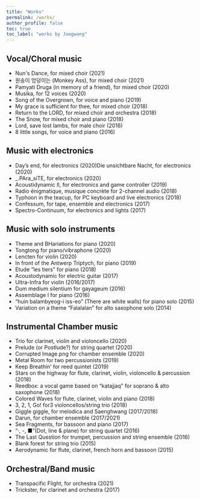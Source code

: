 ```yaml
---
title: "Works"
permalink: /works/
author_profile: false
toc: true
toc_label: "works by Joogwang"
---
```




## Vocal/Choral music

  * Nun's Dance, for mixed choir (2021)
  * 원숭이 엉덩이는 (Monkey Ass), for mixed choir (2021)
  * Pamyati Druga (in memory of a friend), for mixed choir (2020)
  * Musika, for 12 voices (2020)
  * Song of the Overgrown, for voice and piano (2019)
  * My grace is sufficient for thee, for mixed choir (2018)
  * Return to the LORD, for mixed choir and orchestra (2018)
  * The Snow, for mixed choir and piano (2018)
  * Lord, save lost lambs, for male choir (2016)
  * 8 little songs, for voice and piano (2016)

## Music with electronics

  * Day’s end, for electronics (2020)Die unsichtbare Nacht, for electronics (2020)
  * _.PAra_siTE, for electronics (2020)
  * Acoustidynamic II, for electronics and game controller (2019)
  * Radio énigmatique, musique concrète for 2-channel audio (2018)
  * Typhoon in the teacup, for PC keyboard and live electronics (2018)
  * Confessum, for tape, ensemble and electronics (2017)
  * Spectro-Continuum, for electronics and lights (2017)

## Music with solo instruments

  * Theme and BHariations for piano (2020)
  * Tongtong for piano/vibraphone (2020)
  * Lencten for violin (2020)
  * In front of the Antwerp Triptych, for piano (2019)
  * Etude “les tiers” for piano (2018)
  * Acoustodynamic for electric guitar (2017)
  * Ultra-Infra for violin (2016/2017)
  * Dum medium silentium for gayageum (2016)
  * Assemblage I for piano (2016)
  * “huin balambyeog-i iss-eo” (There are white walls) for piano solo (2015)
  * Variation on a theme “Falalalan” for alto saxophone solo (2014)

## Instrumental Chamber music

  * Trio for clarinet, violin and violoncello (2020)
  * Prelude (or Postlude?) for string quartet (2020)
  * Corrupted Image.png for chamber ensemble (2020)
  * Metal Room for two percussionists (2019)
  * Keep Breathin’ for reed quintet (2019)
  * Stars on the highway for flute, clarinet, violin, violoncello & percussion (2018)
  * Reedbox: a vocal game based on “katajjaq” for soprano & alto saxophone (2018)
  * Colored Waves for flute, clarinet, violin and piano (2018)
  * 3, 2, 1, Go! for3 violoncellos/string trio (2018)
  * Giggle giggle, for melodica and Saenghwang (2017/2018)
  * Darun, for chamber ensemble (2017/2021)
  * Sea Fragments, for bassoon and piano (2017)
  * “·, -, ■”(Dot, line & plane) for string quartet (2016)
  * The Last Question for trumpet, percussion and string ensemble (2016)
  * Blank forest for string trio (2015)
  * Aerodynamic for flute, clarinet, french horn and bassoon (2015)

## Orchestral/Band music
  * Transpacific Flight, for orchestra (2021)
  * Trickster, for clarinet and orchestra (2017)
